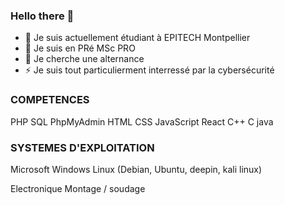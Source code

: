 ### Hello there 👋

- 🔭 Je suis actuellement étudiant à EPITECH Montpellier
- 🌱 Je suis en PRé MSc PRO
- 👯 Je cherche une alternance
- ⚡ Je suis tout particulierment interressé par la cybersécurité

### COMPETENCES

PHP
SQL
PhpMyAdmin
HTML
CSS
JavaScript
React
C++
C
java

### SYSTEMES D'EXPLOITATION

Microsoft Windows
Linux (Debian, Ubuntu, deepin, kali linux)

Electronique
Montage / soudage 
